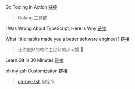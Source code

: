 Go Tooling in Action [链接](https://medium.com/google-cloud/go-tooling-in-action-eca6882ff3bc#.erfj8h6nl)
> Golang 工具链

I Was Wrong About TypeScript, Here is Why [链接](https://www.triplet.fi/blog/i-was-wrong-about-typescript-here-is-why/)

What little habits made you a better software engineer? [链接](https://www.quora.com/What-little-habits-made-you-a-better-software-engineer?srid=iGy0&share=3744f293)
> 让你更好的软件工程师的小习惯 :facepunch:

Learn Git in 30 Minutes [链接](http://tutorialzine.com/2016/06/learn-git-in-30-minutes/)

oh my zsh Customization [链接](https://github.com/robbyrussell/oh-my-zsh/wiki/Customization)
> [oh-my-zsh](https://github.com/robbyrussell/oh-my-zsh) 自定义
